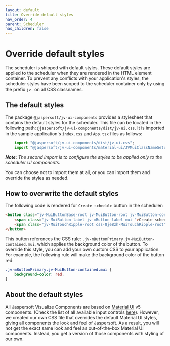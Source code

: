 ```yaml
---
layout: default
title: Override default styles
nav_order: 4
parent: Scheduler
has_children: false
---
```


# Override default styles

The scheduler is shipped with default styles. These default styles are applied to the scheduler when they are rendered in the HTML element container. To prevent any conflicts with your application's styles, the scheduler styles have been scoped to the scheduler container only by using the prefix `jv-` on all CSS classnames.

## The default styles

The package `@jaspersoft/jv-ui-components` provides a stylesheet that contains the default styles for the scheduler.
This file can be located in the following path: `@jaspersoft/jv-ui-components/dist/jv-ui.css`.
It is imported in the sample application's `index.css` and `App.tsx` files as follows:
``` ts
    import "@jaspersoft/jv-ui-components/dist/jv-ui.css";
    import "@jaspersoft/jv-ui-components/material-ui/JVMuiClassNameSetup";
```
**_Note_**: _The second import is to configure the styles to be applied only to the scheduler UI components._

You can choose not to import them at all, or you can import them and override the styles as needed.

## How to overwrite the default styles

The following code is rendered for `Create schedule` button in the scheduler:
``` html
<button class="jv-MuiButtonBase-root jv-MuiButton-root jv-MuiButton-contained jv-MuiButton-containedPrimary jv-MuiButton-sizeMedium jv-MuiButton-containedSizeMedium jv-MuiButton-disableElevation jv-MuiButton-root jv-MuiButton-contained jv-MuiButton-containedPrimary jv-MuiButton-sizeMedium jv-MuiButton-containedSizeMedium jv-MuiButton-disableElevation jv-mButton  jv-mButtonPrimary mui  css-zddlty-MuiButtonBase-root-MuiButton-root" tabindex="0" type="button">
    <span class="jv-MuiButton-label jv-mButton-label mui ">Create schedule</span>
    <span class="jv-MuiTouchRipple-root css-8je8zh-MuiTouchRipple-root"></span>
</button>
```
This button references the CSS rule: `.jv-mButtonPrimary.jv-MuiButton-contained.mui`,
which applies the background color of the button. To override this style, you can add your own custom CSS to your application. For example, the following rule will make the background color of the button red:
``` css
.jv-mButtonPrimary.jv-MuiButton-contained.mui {
    background-color: red;
}
```


## About the default styles
All Jaspersoft Visualize Components are based on [Material UI](https://v5.mui.com/material-ui/getting-started/) v5 components.
(Check the list of all available input controls [here]({{site.baseurl}}/pages/input-controls/all-ics)). However, we created our own CSS file that overrides the default Material UI styles, giving all components the look and feel of Jaspersoft. As a result, you will not get the exact same look and feel as out-of-the-box Material UI components. Instead, you get a version of those components with styling of our own.